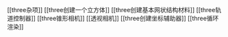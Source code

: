 [[three杂项]]
[[three创建一个立方体]]
[[three创建基本网状结构材料]]
[[three轨道控制器]]
[[three锥形相机]]
[[透视相机]]
[[three创建坐标辅助器]]
[[three循环渲染]]
